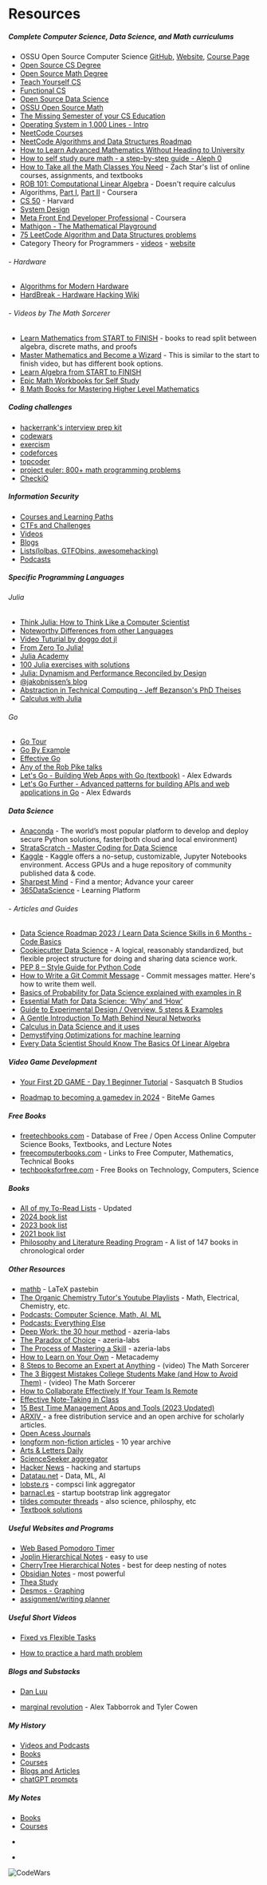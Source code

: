 # Resources 



##### Complete Computer Science, Data Science, and Math curriculums

* OSSU Open Source Computer Science [GitHub](https://github.com/ossu/computer-science), [Website](https://ossu.firebaseapp.com/#/), [Course Page](https://ossu.thinkific.com/courses/computer-science-v7)
* [Open Source CS Degree](https://github.com/mvillaloboz/open-source-cs-degree)
* [Open Source Math Degree](https://github.com/shanirivers/open-source-mathematics-degree)
* [Teach Yourself CS](https://teachyourselfcs.com/)
* [Functional CS](https://functionalcs.github.io/curriculum/)
* [Open Source Data Science](https://github.com/datasciencemasters/go)
* [OSSU Open Source Math](https://github.com/ossu/math)
* [The Missing Semester of your CS Education](https://missing.csail.mit.edu/)
* [Operating System in 1,000 Lines - Intro](https://operating-system-in-1000-lines.vercel.app/en)
* [NeetCode Courses](https://neetcode.io/courses)
* [NeetCode Algorithms and Data Structures Roadmap](https://neetcode.io/roadmap)
* [How to Learn Advanced Mathematics Without Heading to University](https://www.quantstart.com/articles/How-to-Learn-Advanced-Mathematics-Without-Heading-to-University-Part-1/)
* [How to self study pure math - a step-by-step guide - Aleph 0](https://www.youtube.com/watch?v=byNaO_zn2fI)
* [How to Take all the Math Classes You Need](https://docs.google.com/document/d/1G-hSdO5Tm9Nc6E4GobZZlwD0MNfCUAnHHEDqkypDtx0/edit)  - Zach Star's list of online courses, assignments, and textbooks
* [ROB 101: Computational Linear Algebra](https://robotics.umich.edu/academics/courses/course-offerings/rob101-fall-2020/) - Doesn't require calculus
* Algorithms, [Part I](https://www.coursera.org/learn/algorithms-part1), [Part II](https://www.coursera.org/learn/algorithms-part2) - Coursera
* [CS 50](https://www.youtube.com/watch?v=8mAITcNt710) - Harvard
* [System Design](https://www.youtube.com/watch?v=-W9F__D3oY4)
* [Meta Front End Developer Professional](https://www.coursera.org/professional-certificates/meta-front-end-developer) - Coursera
* [Mathigon - The Mathematical Playground](https://mathigon.org/)
* [75 LeetCode Algorithm and Data Structures problems](https://www.techinterviewhandbook.org/grind75)
* Category Theory for Programmers - [videos](https://www.youtube.com/playlist?list=PLbgaMIhjbmEnaH_LTkxLI7FMa2HsnawM) - [website](https://bartoszmilewski.com/2014/10/28/category-theory-for-programmers-the-preface/)

###### - Hardware
* [Algorithms for Modern Hardware](https://en.algorithmica.org/hpc/)
* [HardBreak - Hardware Hacking Wiki](https://www.hardbreak.wiki/)

###### - Videos by The Math Sorcerer
* [Learn Mathematics from START to FINISH](https://www.youtube.com/watch?v=didXE0HkSC8) - books to read split between algebra, discrete maths, and proofs
* [Master Mathematics and Become a Wizard](https://youtu.be/H6XejQOsfBY) - This is similar to the start to finish video, but has different book options. 
* [Learn Algebra from START to FINISH](https://youtu.be/S116mTfk2t8)
* [Epic Math Workbooks for Self Study](https://youtu.be/vuvcOXH4Z5Q)
* [8 Math Books for Mastering Higher Level Mathematics](https://youtu.be/cgffDIWZHQ4)

##### Coding challenges

* [hackerrank's interview prep kit](https://www.hackerrank.com/interview/interview-preparation-kit)
* [codewars](https://www.codewars.com)
* [exercism](https://exercism.org/tracks)
* [codeforces](https://codeforces.com)
* [topcoder](https://www.topcoder.com)
* [project euler: 800+ math programming problems](https://projecteuler.net/archives)
* [CheckiO](https://checkio.org)

##### Information Security

* [Courses and Learning Paths](http://jackwatt.com/infosec#information-security-courses-and-learning-paths)
* [CTFs and Challenges](http://jackwatt.com/infosec#ctf-and-hacking-challenges)
* [Videos](http://jackwatt.com/infosec#infosec-videos)
* [Blogs](http://jackwatt.com/infosec#infosec-blogs)
* [Lists(lolbas, GTFObins, awesomehacking)](http://jackwatt.com/infosec#lists-and-other-resources)
* [Podcasts](http://jackwatt.com/podcasts#information-security)

##### Specific Programming Languages
###### Julia

* [Think Julia: How to Think Like a Computer Scientist](https://benlauwens.github.io/ThinkJulia.jl/latest/book.html)
* [Noteworthy Differences from other Languages](https://docs.julialang.org/en/v1/manual/noteworthy-differences/#Noteworthy-differences-from-Python)
* [Video Tuturial by doggo dot jl](https://www.youtube.com/@doggodotjl/playlists)
* [From Zero To Julia!](https://techytok.com/from-zero-to-julia/)
* [Julia Academy](https://juliaacademy.com/)
* [ 100 Julia exercises with solutions ](https://pythonjulia.blogspot.com/2022/03/100-julia-exercises-with-solutions.html)
* [Julia: Dynamism and Performance Reconciled by Design](https://dl.acm.org/doi/pdf/10.1145/3276490)
* [@jakobnissen’s blog](https://viralinstruction.com/)
* [Abstraction in Technical Computing - Jeff Bezanson's PhD Theises](https://github.com/JeffBezanson/phdthesis/blob/master/main.pdf)
* [Calculus with Julia](https://jverzani.github.io/CalculusWithJuliaNotes.jl/) 


###### Go

* [Go Tour](https://go.dev/tour/welcome/1)
* [Go By Example](https://gobyexample.com/)
* [Effective Go](https://go.dev/doc/effective_go)
* [Any of the Rob Pike talks](https://youtu.be/f6kdp27TYZs)
* [Let's Go - Building Web Apps with Go (textbook)](https://lets-go.alexedwards.net/) - Alex Edwards
* [Let's Go Further - Advanced patterns for building APIs and web applications in Go](https://lets-go-further.alexedwards.net/) - Alex Edwards

##### Data Science

* [Anaconda](https://www.anaconda.com/) - The world’s most popular platform to develop and deploy secure Python solutions, faster(both cloud and local environment)
* [StrataScratch - Master Coding for Data Science](https://www.stratascratch.com/)
* [Kaggle](https://www.kaggle.com/) - Kaggle offers a no-setup, customizable, Jupyter Notebooks environment. Access GPUs and a huge repository of community published data & code.
* [Sharpest Mind](https://www.sharpestminds.com/) - Find a mentor; Advance your career
* [365DataScience](https://learn.365datascience.com/) - Learning Platform
###### - Articles and Guides
* [Data Science Roadmap 2023 / Learn Data Science Skills in 6 Months - Code Basics](https://youtu.be/eaFaD_IBYW4)
* [Cookiecutter Data Science](https://drivendata.github.io/cookiecutter-data-science/) - A logical, reasonably standardized, but flexible project structure for doing and sharing data science work.
* [PEP 8 – Style Guide for Python Code](https://peps.python.org/pep-0008/)
* [How to Write a Git Commit Message](https://cbea.ms/git-commit/) - Commit messages matter. Here's how to write them well.
* [Basics of Probability for Data Science explained with examples in R](https://www.analyticsvidhya.com/blog/2017/02/basic-probability-data-science-with-examples/)
* [Essential Math for Data Science:  ‘Why’ and ‘How’](https://www.kdnuggets.com/2018/09/essential-math-data-science.html)
* [Guide to Experimental Design / Overview, 5 steps & Examples](https://www.scribbr.com/methodology/experimental-design/)
* [A Gentle Introduction To Math Behind Neural Networks](https://towardsdatascience.com/introduction-to-math-behind-neural-networks-e8b60dbbdeba)
* [Calculus in Data Science and it uses](https://towardsdatascience.com/calculus-in-data-science-and-its-uses-3f3e1b5e5b35)
* [Demystifying Optimizations for machine learning](https://towardsdatascience.com/demystifying-optimizations-for-machine-learning-c6c6405d3eea)
* [Every Data Scientist Should Know The Basics Of Linear Algebra](https://towardsdatascience.com/basics-of-linear-algebra-for-data-science-9e93ada24e5c)

##### Video Game Development

* [Your First 2D GAME - Day 1 Beginner Tutorial](https://youtu.be/QplEeEAJxck) - Sasquatch B Studios

* [Roadmap to becoming a gamedev in 2024](https://youtu.be/6cU3ru8NSWQ) - BiteMe Games 

##### Free Books

* [freetechbooks.com](http://www.freetechbooks.com) - Database of Free / Open Access Online Computer Science Books, Textbooks, and Lecture Notes
* [freecomputerbooks.com](https://freecomputerbooks.com/) - Links to Free Computer, Mathematics, Technical Books
* [techbooksforfree.com](https://techbooksforfree.com/) - Free Books on Technology, Computers, Science

##### Books
  
* [All of my To-Read Lists](http://jackwatt.com/books) - Updated
* [2024 book list](http://jackwatt.com/2024)
* [2023 book list](http://jackwatt.com/2023)
* [2021 book list](http://jackwatt.com/2021)
* [Philosophy and Literature Reading Program](http://jackwatt.com/lit) - A list of 147 books in chronological order


##### Other Resources
* [mathb](https://mathb.in/) - LaTeX pastebin
* [The Organic Chemistry Tutor's Youtube Playlists](https://www.video-tutor.net/)  - Math, Electrical, Chemistry, etc. 
* [Podcasts: Computer Science, Math, AI, ML](http://jackwatt.com/podcasts#computer-science-and-programming)
* [Podcasts: Everything Else](http://jackwatt.com/podcasts#other-podcasts)
* [Deep Work: the 30 hour method](https://azeria-labs.com/the-importance-of-deep-work-the-30-hour-method-for-learning-a-new-skill/) - azeria-labs
* [The Paradox of Choice](https://azeria-labs.com/paradox-of-choice/) - azeria-labs
* [The Process of Mastering a Skill](https://azeria-labs.com/the-process-of-mastering-a-skill/) - azeria-labs
* [How to Learn on Your Own](https://metacademy.org/roadmaps/rgrosse/learn_on_your_own) - Metacademy
* [8 Steps to Become an Expert at Anything](https://youtu.be/-PDWLeqDf6k) - (video) The Math Sorcerer
* [The 3 Biggest Mistakes College Students Make (and How to Avoid Them)](https://youtu.be/f0TJOP27coQ) - (video) The Math Sorcerer
* [How to Collaborate Effectively If Your Team Is Remote ](https://hbr.org/2018/02/how-to-collaborate-effectively-if-your-team-is-remote)
* [Effective Note-Taking in Class](https://learningcenter.unc.edu/tips-and-tools/effective-note-taking-in-class/)
* [15 Best Time Management Apps and Tools (2023 Updated)](https://www.lifehack.org/articles/technology/top-15-time-management-apps-and-tools.html)
* [ARXIV ](https://arxiv.org/) -  a free distribution service and an open archive for scholarly articles.
* [Open Acess Journals](https://www.doaj.org)
* [longform non-fiction articles](https://longform.org) - 10 year archive
* [Arts & Letters Daily](https://www.aldaily.com/)
* [ScienceSeeker aggregator](http://www.scienceseeker.org/)
* [Hacker News](https://news.ycombinator.com/) - hacking and startups
* [Datatau.net](https://datatau.net) - Data, ML, AI
* [lobste.rs](https://lobste.rs) - compsci link aggregator
* [barnacl.es](https://barnacl.es/) - startup bootstrap link aggregator
* [tildes computer threads](https://tildes.net/groups) - also science, philosphy, etc
* [Textbook solutions](https://www.litsolutions.org/)

##### Useful Websites and Programs

* [Web Based Pomodoro Timer](https://pomodor.app/timer)
* [Joplin Hierarchical Notes](https://joplinapp.org/) - easy to use
* [CherryTree Hierarchical Notes](https://www.giuspen.net/cherrytree/) - best for deep nesting of notes
* [Obsidian Notes](https://obsidian.md/) - most powerful
* [Thea Study](https://www.thea.study/register?referralCode=amy1)
* [Desmos - Graphing](https://www.desmos.com/calculator)
* [assignment/writing planner](https://lib.uwaterloo.ca/web/assignment-planner)

##### Useful Short Videos

* [Fixed vs Flexible Tasks](https://www.youtube.com/watch?v=8wew5yZts4I)

* [How to practice a hard math problem](https://www.youtube.com/watch?v=e__x0HyIi5o)

##### Blogs and Substacks

* [Dan Luu](https://danluu.com/)

* [marginal revolution](https://marginalrevolution.com/) - Alex Tabborrok and Tyler Cowen

##### My History

* [Videos and Podcasts](http://jackwatt.com/v)
* [Books](http://jackwatt.com/b)
* [Courses](http://jackwatt.com/c)
* [Blogs and Articles](http://jackwatt.com/a)
* [chatGPT prompts](http://jackwatt.com/chatGPT)

##### My Notes
* [Books](http://jackwatt.com/notes/books)
* [Courses](http://jackwatt.com/notes/courses)

<script src="https://tryhackme.com/badge/60767"></script>
*
<script src="https://www.hackthebox.eu/badge/189855"></script>
*
![CodeWars](https://www.codewars.com/users/watt_/badges/small)
